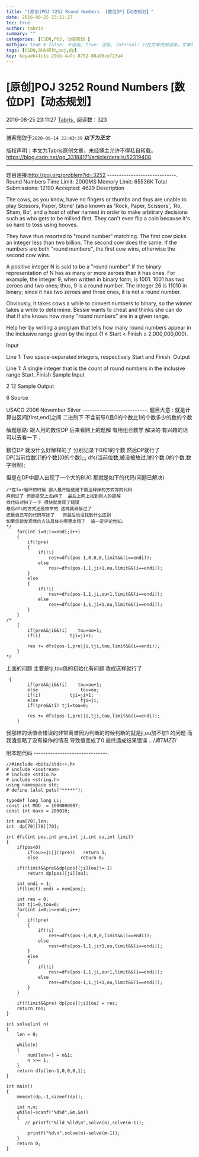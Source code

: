 ```yaml
---
title: "[原创]POJ 3252 Round Numbers  [数位DP]【动态规划】"
date: 2016-08-25 23:11:27
toc: true
author: tabris
summary: ""
categories: [CSDN,POJ, 动态规划 ]
mathjax: true # false: 不渲染, true: 渲染, internal: 只在文章内部渲染，文章列表中不渲染
tags: [CSDN,动态规划,poj,dp]
key: keyaeb41c1c-29bb-4afc-8752-08a90cef23a4
---
```


# [原创]POJ 3252 Round Numbers  [数位DP]【动态规划】

2016-08-25 23:11:27  [Tabris_](https://me.csdn.net/qq_33184171) 阅读数：323

---

博客爬取于`2020-06-14 22:43:39`
***以下为正文***

版权声明：本文为Tabris原创文章，未经博主允许不得私自转载。
https://blog.csdn.net/qq_33184171/article/details/52319408

<!-- more -->

---

题目连接:http://poj.org/problem?id=3252
-----------------------------.
Round Numbers
Time Limit: 2000MS		Memory Limit: 65536K
Total Submissions: 12190		Accepted: 4629
Description

The cows, as you know, have no fingers or thumbs and thus are unable to play Scissors, Paper, Stone' (also known as 'Rock, Paper, Scissors', 'Ro, Sham, Bo', and a host of other names) in order to make arbitrary decisions such as who gets to be milked first. They can't even flip a coin because it's so hard to toss using hooves.

They have thus resorted to "round number" matching. The first cow picks an integer less than two billion. The second cow does the same. If the numbers are both "round numbers", the first cow wins,
otherwise the second cow wins.

A positive integer N is said to be a "round number" if the binary representation of N has as many or more zeroes than it has ones. For example, the integer 9, when written in binary form, is 1001. 1001 has two zeroes and two ones; thus, 9 is a round number. The integer 26 is 11010 in binary; since it has two zeroes and three ones, it is not a round number.

Obviously, it takes cows a while to convert numbers to binary, so the winner takes a while to determine. Bessie wants to cheat and thinks she can do that if she knows how many "round numbers" are in a given range.

Help her by writing a program that tells how many round numbers appear in the inclusive range given by the input (1 ≤ Start < Finish ≤ 2,000,000,000).

Input

Line 1: Two space-separated integers, respectively Start and Finish.
Output

Line 1: A single integer that is the count of round numbers in the inclusive range Start..Finish
Sample Input

2 12
Sample Output

6
Source

USACO 2006 November Silver
---------------------------.
题目大意 :
就是计算出区间[first,end]之间 二进制下 不含前导0且0的个数比1的个数多少的数的个数

解题思路:
跟人用的数位DP
后来看网上的题解 有用组合数学 解决的 有兴趣的话 可以去看一下 .

数位DP 就没什么好解释的了  分别记录下0和1的个数 然后DP就行了  
DP[当前位数][1的个数][0的个数];;;
dfs(当前位数,被没被放过,1的个数,0的个数,数字限制);

但是在DP中鄙人出现了一个大的BUG   那就是如下的代码(问题已解决)
```
/*在for循环的时候 鄙人最开始使用下面注释掉的方式写的代码  
样例过了 但是提交上去WA了  最后上网上找到别人的题解  
找代码对拍了一下 很快就发现了错误  
最后dfs的方式还是枚举的 这样就直接过了  
还是自己写的代码写挂了   但最后也没找到什么区别   
如果您能发现我的方法具体在哪里出错了  请一定评论告知。
*/
    for(int i=0;i<=endi;i++)
    {
        if(!pre)
        {
            if(!i)
                res+=dfs(pos-1,0,0,0,limit&&(i==endi));
            else
                res+=dfs(pos-1,1,ji+1,ou,limit&&(i==endi));
        }
        else
        {
            if(!i)
                res+=dfs(pos-1,1,ji,ou+1,limit&&(i==endi));
            else
                res+=dfs(pos-1,1,ji+1,ou,limit&&(i==endi));
        }
    }
/*
    {
        if(pre&&ji&&!i)    tou=ou+1;
        if(i)           tji=ji+1;

        res += dfs(pos-1,pre||i,tji,tou,limit&&(i==endi));
    }
*/
``` 
上面的问题 主要是tji,tou值的初始化有问题
改成这样就行了
```
 {
        if(pre&&ji&&!i)    tou=ou+1;
        else                tou=ou;
        if(i)           tji=ji+1;
        else                tji=ji;
        if(!pre&&!i) tji=tou=0;

        res += dfs(pos-1,pre||i,tji,tou,limit&&(i==endi));
    }
```
我那样的话值会错误的非常离谱因为判断的时候判断的就是ji,ou加不加1 的问题  而我渣忽略了没有操作的情况  导致值变成了0  最终造成结果错误 ..
/*真TMZZ*/

附本题代码
-------------------------------.
```
//#include <bits/stdc++.h>
# include <iostream>
# include <stdio.h>
# include <string.h>
using namespace std;
# define lalal puts("*****");

typedef long long LL;
const int MOD  = 1000000007;
const int maxn = 200010;

int num[70],len;
int  dp[70][70][70];

int dfs(int pos,int pre,int ji,int ou,int limit)
{
    if(pos<0)
        if(ou>=ji||(!pre))   return 1;
        else                return 0;

    if(!limit&&pre&&dp[pos][ji][ou]!=-1)
        return dp[pos][ji][ou];

    int endi = 1;
    if(limit) endi = num[pos];

    int res = 0;
    int tji=0,tou=0;
    for(int i=0;i<=endi;i++)
    {
        if(!pre)
        {
            if(!i)
                res+=dfs(pos-1,0,0,0,limit&&(i==endi));
            else
                res+=dfs(pos-1,1,ji+1,ou,limit&&(i==endi));
        }
        else
        {
            if(!i)
                res+=dfs(pos-1,1,ji,ou+1,limit&&(i==endi));
            else
                res+=dfs(pos-1,1,ji+1,ou,limit&&(i==endi));
        }
    }

    if(!limit&&pre) dp[pos][ji][ou] = res;
    return res;
}

int solve(int n)
{
    len = 0;

    while(n)
    {
        num[len++] = n&1;
        n >>= 1;
    }
    return dfs(len-1,0,0,0,1);
}

int main()
{
    memset(dp,-1,sizeof(dp));

    int n,m;
    while(~scanf("%d%d",&m,&n))
    {
       // printf("%lld %lld\n",solve(n),solve(m-1));

        printf("%d\n",solve(n)-solve(m-1));
    }
    return 0;
}

```